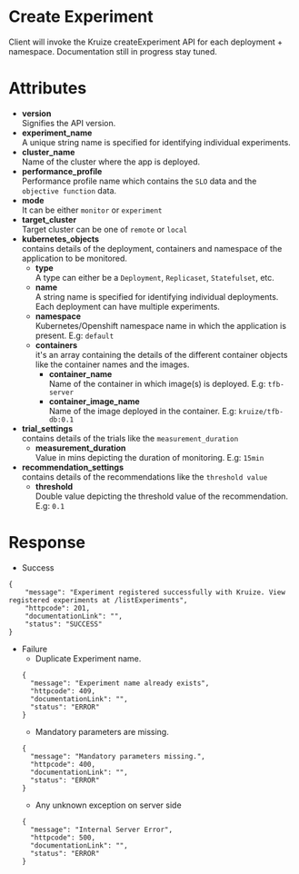 # Create Experiment

Client will invoke the Kruize createExperiment API for each deployment + namespace. Documentation still in progress stay
tuned.

# Attributes

- **version** \
  Signifies the API version.
- **experiment_name** \
  A unique string name is specified for identifying individual experiments.
- **cluster_name** \
  Name of the cluster where the app is deployed.
- **performance_profile** \
  Performance profile name which contains the `SLO` data and the `objective function` data. 
- **mode** \
  It can be either `monitor` or `experiment` 
- **target_cluster** \
   Target cluster can be one of `remote` or `local` 
- **kubernetes_objects** \
   contains details of the deployment, containers and namespace of the application to be monitored. 
  - **type** \
    A type can either be a `Deployment`, `Replicaset`, `Statefulset`, etc.
  - **name** \
    A string name is specified for identifying individual deployments. Each deployment can have multiple experiments.
  - **namespace** \
    Kubernetes/Openshift namespace name in which the application is present. E.g: `default`
  - **containers** \
    it's an array containing the details of the different container objects like the container names and the images. 
    - **container_name** \
      Name of the container in which image(s) is deployed. E.g: `tfb-server`
    - **container_image_name** \
      Name of the image deployed in the container. E.g: `kruize/tfb-db:0.1`
- **trial_settings** \
    contains details of the trials like the `measurement_duration`
  - **measurement_duration** \
    Value in mins depicting the duration of monitoring. E.g: `15min`  
- **recommendation_settings** \
  contains details of the recommendations like the `threshold value`
  - **threshold** \
    Double value depicting the threshold value of the recommendation. E.g: `0.1`

# Response

* Success

```
{
    "message": "Experiment registered successfully with Kruize. View registered experiments at /listExperiments",
    "httpcode": 201,
    "documentationLink": "",
    "status": "SUCCESS"
}
```

* Failure
  * Duplicate Experiment name.
  ```
  {
    "message": "Experiment name already exists",
    "httpcode": 409,
    "documentationLink": "",
    "status": "ERROR"
  }
  ```
  * Mandatory parameters are missing.
  ```
  {
    "message": "Mandatory parameters missing.",
    "httpcode": 400,
    "documentationLink": "",
    "status": "ERROR"
  }
  ```
  * Any unknown exception on server side
  ```
  {
    "message": "Internal Server Error",
    "httpcode": 500,
    "documentationLink": "",
    "status": "ERROR"
  }
  ```
